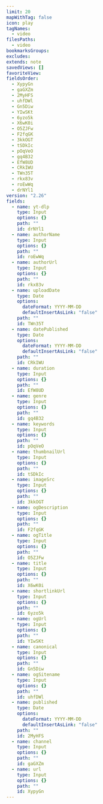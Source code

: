 ```yaml
---
limit: 20
mapWithTag: false
icon: play
tagNames:
  - video
filesPaths:
  - video
bookmarksGroups: 
excludes: 
extends: note
savedViews: []
favoriteView: 
fieldsOrder:
  - XypyGn
  - gaGXZm
  - 2MyHFS
  - uhfDWl
  - Gn5Diw
  - YIwSKt
  - 6yzo5k
  - X6wK0i
  - O5ZJFw
  - F2fqGK
  - 3kkOGT
  - tSDkIc
  - pOqVeO
  - gq4B32
  - EfW8UD
  - CRkIWU
  - TWn35T
  - rkx83v
  - roEwWq
  - drNYl1
version: "2.26"
fields:
  - name: yt-dlp
    type: Input
    options: {}
    path: ""
    id: drNYl1
  - name: authorName
    type: Input
    options: {}
    path: ""
    id: roEwWq
  - name: authorUrl
    type: Input
    options: {}
    path: ""
    id: rkx83v
  - name: uploadDate
    type: Date
    options:
      dateFormat: YYYY-MM-DD
      defaultInsertAsLink: "false"
    path: ""
    id: TWn35T
  - name: datePublished
    type: Date
    options:
      dateFormat: YYYY-MM-DD
      defaultInsertAsLink: "false"
    path: ""
    id: CRkIWU
  - name: duration
    type: Input
    options: {}
    path: ""
    id: EfW8UD
  - name: genre
    type: Input
    options: {}
    path: ""
    id: gq4B32
  - name: keywords
    type: Input
    options: {}
    path: ""
    id: pOqVeO
  - name: thumbnailUrl
    type: Input
    options: {}
    path: ""
    id: tSDkIc
  - name: imageSrc
    type: Input
    options: {}
    path: ""
    id: 3kkOGT
  - name: ogDescription
    type: Input
    options: {}
    path: ""
    id: F2fqGK
  - name: ogTitle
    type: Input
    options: {}
    path: ""
    id: O5ZJFw
  - name: title
    type: Input
    options: {}
    path: ""
    id: X6wK0i
  - name: shortlinkUrl
    type: Input
    options: {}
    path: ""
    id: 6yzo5k
  - name: ogUrl
    type: Input
    options: {}
    path: ""
    id: YIwSKt
  - name: canonical
    type: Input
    options: {}
    path: ""
    id: Gn5Diw
  - name: ogSitename
    type: Input
    options: {}
    path: ""
    id: uhfDWl
  - name: published
    type: Date
    options:
      dateFormat: YYYY-MM-DD
      defaultInsertAsLink: "false"
    path: ""
    id: 2MyHFS
  - name: channel
    type: Input
    options: {}
    path: ""
    id: gaGXZm
  - name: url
    type: Input
    options: {}
    path: ""
    id: XypyGn
---
```

